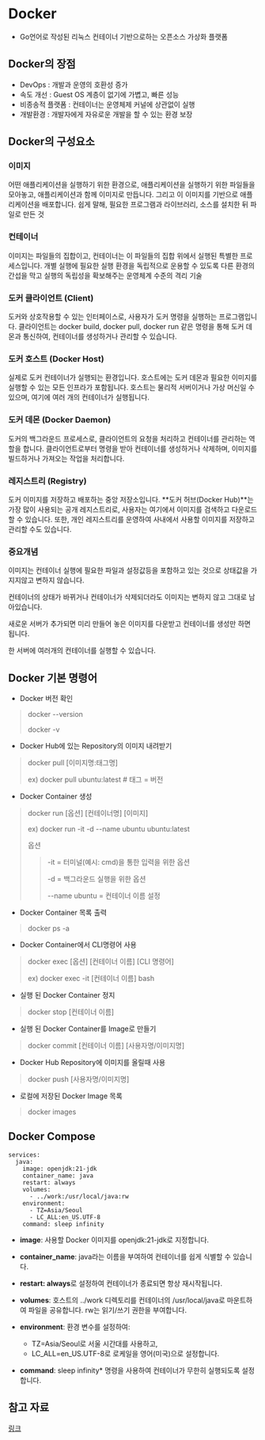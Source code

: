 # Docker
- Go언어로 작성된 리눅스 컨테이너 기반으로하는 오픈소스 가상화 플랫폼

## Docker의 장점
- DevOps : 개발과 운영의 호환성 증가
- 속도 개선 : Guest OS 계층이 없기에 가볍고, 빠른 성능
- 비종송적 플랫폼 : 컨테이너는 운영체제 커널에 상관없이 실행
- 개발환경 : 개발자에게 자유로운 개발을 할 수 있는 환경 보장

## Docker의 구성요소
### 이미지
어떤 애플리케이션을 실행하기 위한 환경으로, 애플리케이션을 실행하기 위한 파일들을 모아놓고, 애플리케이션과 함께 이미지로 만듭니다. 
그리고 이 이미지를 기반으로 애플리케이션을 배포합니다. 쉽게 말해, 필요한 프로그램과 라이브러리, 소스를 설치한 뒤 파일로 만든 것

### 컨테이너
이미지는 파일들의 집합이고, 컨테이너는 이 파일들의 집합 위에서 실행된 특별한 프로세스입니다. 
개별 실행에 필요한 실행 환경을 독립적으로 운용할 수 있도록 다른 환경의 간섭을 막고 실행의 독립성을 확보해주는 운영체계 수준의 격리 기술

### 도커 클라이언트 (Client)
도커와 상호작용할 수 있는 인터페이스로, 사용자가 도커 명령을 실행하는 프로그램입니다. 클라이언트는 docker build, docker pull, docker run 같은 명령을 통해 도커 데몬과 통신하여, 컨테이너를 생성하거나 관리할 수 있습니다.

### 도커 호스트 (Docker Host)
실제로 도커 컨테이너가 실행되는 환경입니다. 호스트에는 도커 데몬과 필요한 이미지를 실행할 수 있는 모든 인프라가 포함됩니다. 호스트는 물리적 서버이거나 가상 머신일 수 있으며, 여기에 여러 개의 컨테이너가 실행됩니다.

### 도커 데몬 (Docker Daemon)
도커의 백그라운드 프로세스로, 클라이언트의 요청을 처리하고 컨테이너를 관리하는 역할을 합니다. 클라이언트로부터 명령을 받아 컨테이너를 생성하거나 삭제하며, 이미지를 빌드하거나 가져오는 작업을 처리합니다.

### 레지스트리 (Registry)
도커 이미지를 저장하고 배포하는 중앙 저장소입니다. **도커 허브(Docker Hub)**는 가장 많이 사용되는 공개 레지스트리로, 사용자는 여기에서 이미지를 검색하고 다운로드할 수 있습니다. 또한, 개인 레지스트리를 운영하여 사내에서 사용할 이미지를 저장하고 관리할 수도 있습니다.

### 중요개념
이미지는 컨테이너 실행에 필요한 파일과 설정값등을 포함하고 있는 것으로 상태값을 가지지않고 변하지 않습니다.

컨테이너의 상태가 바뀌거나 컨테이너가 삭제되더라도 이미지는 변하지 않고 그대로 남아있습니다.

새로운 서버가 추가되면 미리 만들어 놓은 이미지를 다운받고 컨테이너를 생성만 하면 됩니다.

한 서버에 여러개의 컨테이너를 실행할 수 있습니다.


## Docker 기본 명령어
- Docker 버전 확인
> docker --version
> 
> docker -v

- Docker Hub에 있는 Repository의 이미지 내려받기
> docker pull [이미지명:태그명]
> 
> ex) docker pull ubuntu:latest  # 태그 = 버전

- Docker Container 생성
> docker run [옵션] [컨테이너명] [이미지]
> 
> ex) docker run -it -d --name ubuntu ubuntu:latest
> 
> 옵션
 >>-it = 터미널(예시: cmd)을 통한 입력을 위한 옵션
 >>
 >>-d = 백그라운드 실행을 위한 옵션
 >>
 >>--name ubuntu = 컨테이너 이름 설정

- Docker Container 목록 출력
> docker ps -a

- Docker Container에서 CLI명령어 사용
> docker exec [옵션] [컨테이너 이름] [CLI 명령어]
>
> ex) docker exec -it [컨테이너 이름] bash

- 실행 된 Docker Container 정지
> docker stop [컨테이너 이름]

- 실행 된 Docker Container를 Image로 만들기
> docker commit [컨테이너 이름] [사용자명/이미지명]

- Docker Hub Repository에 이미지를 올릴때 사용
> docker push [사용자명/이미지명]

- 로컬에 저장된 Docker Image 목록
> docker images

## Docker Compose
    services:
      java:
        image: openjdk:21-jdk
        container_name: java
        restart: always
        volumes:
          - ../work:/usr/local/java:rw
        environment:
          - TZ=Asia/Seoul
          - LC_ALL:en_US.UTF-8
        command: sleep infinity

- **image**: 사용할 Docker 이미지를 openjdk:21-jdk로 지정합니다.

- **container_name**: java라는 이름을 부여하여 컨테이너를 쉽게 식별할 수 있습니다.

- **restart: always**로 설정하여 컨테이너가 종료되면 항상 재시작됩니다.

- **volumes**: 호스트의 ../work 디렉토리를 컨테이너의 /usr/local/java로 마운트하여 파일을 공유합니다. rw는 읽기/쓰기 권한을 부여합니다.

- **environment**: 환경 변수를 설정하여:
  - TZ=Asia/Seoul로 서울 시간대를 사용하고,
  - LC_ALL=en_US.UTF-8로 로케일을 영어(미국)으로 설정합니다.

- **command**: sleep infinity* 명령을 사용하여 컨테이너가 무한히 실행되도록 설정합니다.

## 참고 자료
[링크](https://github.com/JosephBean/Docs/tree/main/docker)




